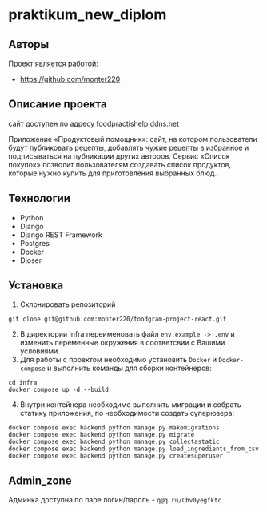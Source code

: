 # praktikum_new_diplom

## Авторы

Проект является работой:
* https://github.com/monter220



## Описание проекта

сайт доступен по адресу foodpractishelp.ddns.net

Приложение «Продуктовый помощник»: сайт, на котором пользователи будут публиковать рецепты, добавлять чужие рецепты 
в избранное и подписываться на публикации других авторов. Сервис «Список покупок» позволит пользователям создавать 
список продуктов, которые нужно купить для приготовления выбранных блюд.


## Технологии

* Python
* Django
* Django REST Framework
* Postgres
* Docker
* Djoser


## Установка

1. Склонировать репозиторий

```commandline
git clone git@github.com:monter220/foodgram-project-react.git
```

2. В директории infra переименовать файл `env.example -> .env` и изменить переменные окружения в соответсвии с Вашими условиями.
3. Для работы с проектом необходимо установить `Docker` и `Docker-compose` и выполнить команды для сборки контейнеров:
```
cd infra
docker compose up -d --build
```
4. Внутри контейнера необходимо выполнить миграции и собрать статику приложения, по необходимости создать суперюзера:

```
docker compose exec backend python manage.py makemigrations
docker compose exec backend python manage.py migrate
docker compose exec backend python manage.py collectastatic
docker compose exec backend python manage.py load_ingredients_from_csv
docker compose exec backend python manage.py createsuperuser
```

## Admin_zone

Админка доступна по паре логин/пароль - `q@q.ru/Cbv0yegfktc`
